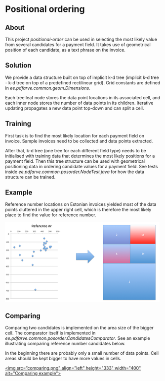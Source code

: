 # Positional ordering

## About

This project *positional-order* can be used in selecting the most likely value from several candidates for a payment field. It takes use of geometrical position of each candidate, as a text phrase on the invoice.

## Solution

We provide a data structure built on top of implicit k-d tree (implicit k-d tree - k-d tree on top of a predefined rectilinear grid). Grid constants are defined in *ee.pdfarve.common.geom.Dimensions*.

Each tree leaf node stores the data point locations in its associated cell, and each inner node stores the number of data points in its children. Iterative updating propagates a new data point top-down and can split a cell.

## Training

First task is to find the most likely location for each payment field on invoice. Sample invoices need to be collected and data points extracted. 

After that, k-d tree (one tree for each different field type) needs to be initialised with training data that determines the most likely positions for a payment field. Then this tree structure can be used with geometrical positioning data in ordering candidate values for a payment field. See tests inside *ee.pdfarve.common.posorder.NodeTest.java* for how the data structure can be trained.  

## Example

Reference number locations on Estonian invoices yielded most of the data points cluttered in the upper right cell, which is therefore the most likely place to find the value for reference number.

![comparing](reference_nr.png)

## Comparing

Comparing two candidates is implemented on the area size of the bigger cell. The comparator itself is implemented in *ee.pdfarve.common.posorder.CandidatesComparator*. See an example illustrating comparing reference number candidates below.

In the beginning there are probably only a small number of data points.  Cell areas should be kept bigger to have more values in cells.

<a href="comparing.png"><img src=“comparing.png" align="left" height="333" width="400" alt="Comparing example"></a>

